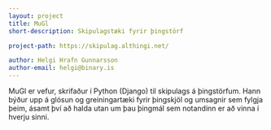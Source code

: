 ```yaml
---
layout: project
title: MuGl
short-description: Skipulagstæki fyrir þingstörf

project-path: https://skipulag.althingi.net/

author: Helgi Hrafn Gunnarsson
author-email: helgi@binary.is
---
```


MuGl er vefur, skrifaður í Python (Django) til skipulags á þingstörfum. Hann býður upp á glósun og greiningartæki fyrir þingskjöl og umsagnir sem fylgja þeim, ásamt því að halda utan um þau þingmál sem notandinn er að vinna í hverju sinni.
